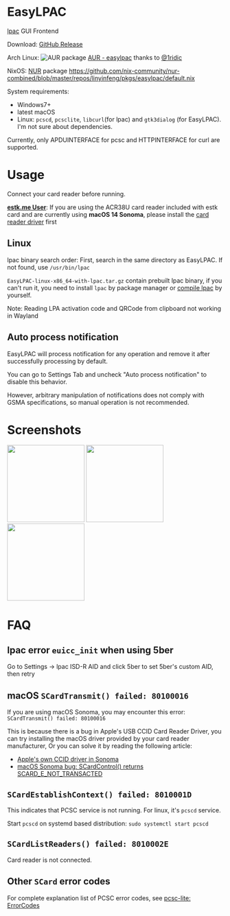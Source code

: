 # EasyLPAC
[lpac](https://github.com/estkme-group/lpac) GUI Frontend

Download: [GitHub Release](https://github.com/creamlike1024/EasyLPAC/releases/latest)

Arch Linux: ![AUR package](https://img.shields.io/aur/version/easylpac) [AUR - easylpac](https://aur.archlinux.org/packages/easylpac)
 thanks to [@1ridic](https://github.com/1ridic)

NixOS: [NUR](https://github.com/nix-community/NUR#readme) package https://github.com/nix-community/nur-combined/blob/master/repos/linyinfeng/pkgs/easylpac/default.nix

System requirements:
- Windows7+
- latest macOS
- Linux: `pcscd`, `pcsclite`, `libcurl`(for lpac) and `gtk3dialog` (for EasyLPAC). I'm not sure about dependencies.

Currently, only APDUINTERFACE for pcsc and HTTPINTERFACE for curl are supported.

# Usage

Connect your card reader before running.

**[estk.me User](https://www.estk.me/)**: If you are using the ACR38U card reader included with estk card and are currently using **macOS 14 Sonoma**, please install the [card reader driver](https://www.acs.com.hk/en/driver/228/acr38u-nd-pocketmate-smart-card-reader-micro-usb/) first

## Linux

lpac binary search order: First, search in the same directory as EasyLPAC. If not found, use `/usr/bin/lpac`

`EasyLPAC-linux-x86_64-with-lpac.tar.gz` contain prebuilt lpac binary, if you can't run it, you need to install `lpac` by package manager or [compile lpac](https://github.com/estkme-group/lpac?tab=readme-ov-file#compile) by yourself.

Note: Reading LPA activation code and QRCode from clipboard not working in Wayland

## Auto process notification
EasyLPAC will process notification for any operation and remove it after successfully processing by default.

You can go to Settings Tab and uncheck "Auto process notification" to disable this behavior.

However, arbitrary manipulation of notifications does not comply with GSMA specifications, so manual operation is not recommended.

# Screenshots
<p>
<a href="https://github.com/creamlike1024/EasyLPAC/blob/master/screenshots/chipinfo.png"><img src="https://github.com/creamlike1024/EasyLPAC/blob/master/screenshots/chipinfo.png?raw=true"  height="180px"/></a>
<a href="https://github.com/creamlike1024/EasyLPAC/blob/master/screenshots/notification.png"><img src="https://github.com/creamlike1024/EasyLPAC/blob/master/screenshots/notification.png?raw=true" height="180px"/></a>
<a href="https://github.com/creamlike1024/EasyLPAC/blob/master/screenshots/profile.png"><img src="https://github.com/creamlike1024/EasyLPAC/blob/master/screenshots/profile.png?raw=true" height="180px"/></a>
</p>

# FAQ

## lpac error `euicc_init` when using 5ber

Go to Settings -> lpac ISD-R AID and click 5ber to set 5ber's custom AID, then retry

## macOS `SCardTransmit() failed: 80100016`

If you are using macOS Sonoma, you may encounter this error: `SCardTransmit() failed: 80100016`

This is because there is a bug in Apple's USB CCID Card Reader Driver, you can try installing the macOS driver provided by your card reader manufacturer, Or you can solve it by reading the following article:

- [Apple's own CCID driver in Sonoma](https://blog.apdu.fr/posts/2023/11/apple-own-ccid-driver-in-sonoma/)
- [macOS Sonoma bug: SCardControl() returns SCARD_E_NOT_TRANSACTED](https://blog.apdu.fr/posts/2023/09/macos-sonoma-bug-scardcontrol-returns-scard_e_not_transacted/)

## `SCardEstablishContext() failed: 8010001D`

This indicates that PCSC service is not running. For linux, it's `pcscd` service.

Start `pcscd` on systemd based distribution: `sudo systemctl start pcscd`

## `SCardListReaders() failed: 8010002E`

Card reader is not connected.

## Other `SCard` error codes

For complete explanation list of PCSC error codes, see [pcsc-lite: ErrorCodes](https://pcsclite.apdu.fr/api/group__ErrorCodes.html)